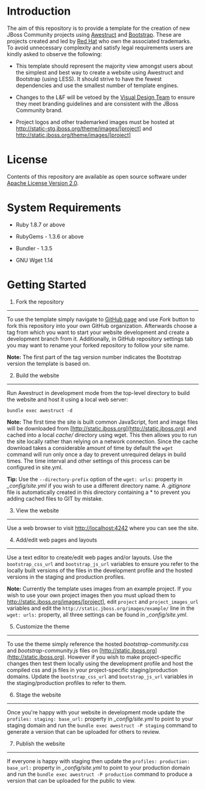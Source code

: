Introduction
============
The aim of this repository is to provide a template for the creation of new JBoss Community projects using [Awestruct](http://awestruct.org) and [Bootstrap](http://twitter.github.com/bootstrap). These are projects created and led by [Red Hat](http://www.redhat.com) who own the associated trademarks. To avoid unnecessary complexity and satisfy legal requirements users are kindly asked to observe the following:

* This template should represent the majority view amongst users about the simplest and best way to create a website using Awestruct and Bootstrap (using LESS). It should strive to have the fewest dependencies and use the smallest number of template engines.

* Changes to the L&F will be vetoed by the [Visual Design Team](http://design.jboss.org) to ensure they meet branding guidelines and are consistent with the JBoss Community brand.

* Project logos and other trademarked images must be hosted at http://static-stg.jboss.org/theme/images/[project] and http://static.jboss.org/theme/images/[project]

License
=======
Contents of this repository are available as open source software under [Apache License Version 2.0](./LICENSE.txt).

System Requirements
===================
* Ruby 1.8.7 or above
* RubyGems - 1.3.6 or above
* Bundler - 1.3.5

* GNU Wget 1.14

Getting Started
===============
1. Fork the repository
------------------------------------------
To use the template simply navigate to [GitHub page](https://github.com/jbossorg/bootstrap-community) and use *Fork* button to fork this repository into your own GitHub organization. Afterwards choose a tag from which you want to start your website development and create a development branch from it. Additionally, in GitHub repository settings tab you may want to rename your forked repository to follow your site name.

**Note:** The first part of the tag version number indicates the Bootstrap version the template is based on.

2. Build the website
--------------------
Run Awestruct in development mode from the top-level directory to build the website and host it using a local web server:

`bundle exec awestruct -d`

**Note:** The first time the site is built common JavaScript, font and image files will be downloaded from [http://static.jboss.org](http://static.jboss.org) and cached into a local *cache/* directory using wget. This then allows you to run the site locally rather than relying on a network connection. Since the cache download takes a considerable amount of time by default the `wget` command will run only once a day to prevent unrequired delays in build times. The time interval and other settings of this process can be configured in site.yml.

**Tip:** Use the `--directory-prefix` option of the `wget: urls:` property in *_config/site.yml* if you wish to use a different directory name. A *.gitignore* file is automatically created in this directory containing a * to prevent you adding cached files to GIT by mistake.

3. View the website
-------------------
Use a web browser to visit [http://localhost:4242](http://localhost:4242) where you can see the site.

4. Add/edit web pages and layouts
---------------------------------
Use a text editor to create/edit web pages and/or layouts. Use the `bootstrap_css_url` and `bootstrap_js_url` variables to ensure you refer to the locally built versions of the files in the development profile and the hosted versions in the staging and production profiles.

**Note:** Currently the template uses images from an example project. If you wish to use your own project images then you must upload them to http://static.jboss.org/images/[project], edit `project` and `project_images_url` variables and edit the `http://static.jboss.org/images/example/` line in the `wget: urls:` property, all three settings can be found in *_config/site.yml*.

5. Customize the theme
----------------------
To use the theme simply reference the hosted *bootstrap-community.css* and *bootstrap-community.js* files on [http://static.jboss.org](http://static.jboss.org). However if you wish to make project-specific changes then test them locally using the development profile and host the compiled css and js files in your project-specific staging/production domains. Update the `bootstrap_css_url` and `bootstrap_js_url` variables in the staging/production profiles to refer to them.

6. Stage the website
--------------------
Once you're happy with your website in development mode update the `profiles: staging: base_url:` property in *_config/site.yml* to point to your staging domain and run the `bundle exec awestruct -P staging` command to generate a version that can be uploaded for others to review.

7. Publish the website
----------------------
If everyone is happy with staging then update the `profiles: production: base_url:` property in *_config/site.yml* to point to your production domain and run the `bundle exec awestruct -P production` command to produce a version that can be uploaded for the public to view.
